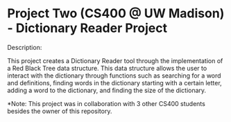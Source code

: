 Project Two (CS400 @ UW Madison) - Dictionary Reader Project
============================================================

Description:

This project creates a Dictionary Reader tool through the implementation of a Red Black Tree data structure. This data structure allows the user to interact 
with the dictionary through functions such as searching for a word and definitions, finding words in the dictionary starting with a certain letter, adding a word to
the dictionary, and finding the size of the dictionary.

*Note: This project was in collaboration with 3 other CS400 students besides the owner of this repository.
